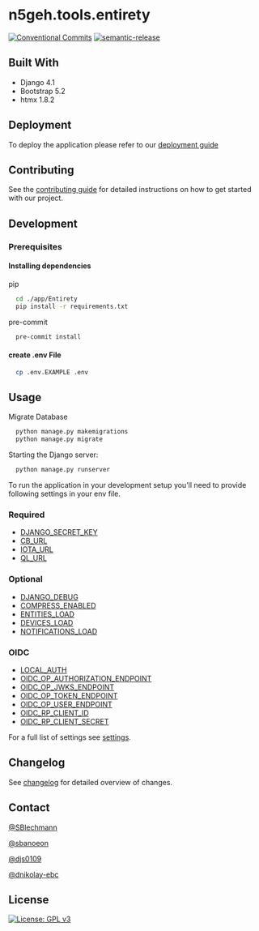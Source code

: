 # n5geh.tools.entirety

[![Conventional Commits](https://img.shields.io/badge/Conventional%20Commits-1.0.0-yellow.svg)](https://conventionalcommits.org)
[![semantic-release](https://github.com/N5GEH/n5geh.tools.entirety/actions/workflows/semantic-release.yml/badge.svg)](https://github.com/N5GEH/n5geh.tools.entirety/actions/workflows/semantic-release.yml)

## Built With

- Django 4.1
- Bootstrap 5.2
- htmx 1.8.2

## Deployment

To deploy the application please refer to
our [deployment guide](https://github.com/N5GEH/n5geh.tutorials.entirety_step_by_step)

## Contributing

See the [contributing guide](./docs/CONTRIBUTING.md) for detailed instructions on how to get started with our project.

## Development

### Prerequisites

#### Installing dependencies

pip

```bash
  cd ./app/Entirety
  pip install -r requirements.txt
```

pre-commit

```bash
  pre-commit install
```

#### create .env File

```bash
  cp .env.EXAMPLE .env
```

## Usage

Migrate Database

```bash
  python manage.py makemigrations
  python manage.py migrate
```

Starting the Django server:

```bash
  python manage.py runserver
```

To run the application in your development setup you'll need to
provide following settings in your env file.

### Required

* [DJANGO_SECRET_KEY](./docs/SETTINGS.md#django_secret_key)
* [CB_URL](./docs/SETTINGS.md#cb_url)
* [IOTA_URL](./docs/SETTINGS.md#iota_url)
* [QL_URL](./docs/SETTINGS.md#ql_url)

### Optional

* [DJANGO_DEBUG](./docs/SETTINGS.md#django_debug)
* [COMPRESS_ENABLED](./docs/SETTINGS.md#compress_enabled)
* [ENTITIES_LOAD](./docs/SETTINGS.md#entities_load)
* [DEVICES_LOAD](./docs/SETTINGS.md#devices_load)
* [NOTIFICATIONS_LOAD](./docs/SETTINGS.md#django_secret_key)

### OIDC

* [LOCAL_AUTH](./docs/SETTINGS.md#local_auth)
* [OIDC_OP_AUTHORIZATION_ENDPOINT](./docs/SETTINGS.md#oidc_op_authorization_endpoint)
* [OIDC_OP_JWKS_ENDPOINT](./docs/SETTINGS.md#oidc_op_jwks_endpoint)
* [OIDC_OP_TOKEN_ENDPOINT](./docs/SETTINGS.md#oidc_op_token_endpoint)
* [OIDC_OP_USER_ENDPOINT](./docs/SETTINGS.md#oidc_op_user_endpoint)
* [OIDC_RP_CLIENT_ID](./docs/SETTINGS.md#oidc_rp_client_id)
* [OIDC_RP_CLIENT_SECRET](./docs/SETTINGS.md#oidc_rp_client_secret)

For a full list of settings see [settings](./docs/SETTINGS.md).

## Changelog

See [changelog](./docs/CHANGELOG.md) for detailed overview of changes.

## Contact

[@SBlechmann](https://github.com/SBlechmann)

[@sbanoeon](https://github.com/sbanoeon)

[@djs0109](https://github.com/djs0109)

[@dnikolay-ebc](https://github.com/dnikolay-ebc)

## License

[![License: GPL v3](https://img.shields.io/badge/License-GPLv3-blue.svg)](LICENSE)
